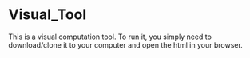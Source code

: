 # Visual_Tool

This is a visual computation tool. To run it, you simply need to download/clone it to your computer and open the html in your browser.
